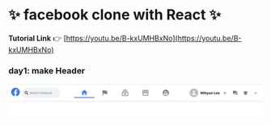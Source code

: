 # ✨ facebook clone with React ✨

**Tutorial Link** 👉 [https://youtu.be/B-kxUMHBxNo](https://youtu.be/B-kxUMHBxNo)

### day1: make Header

![md-Image/Untitled.png](md-Image/Untitled.png)
